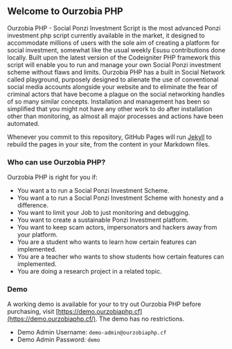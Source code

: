 ## Welcome to Ourzobia PHP

Ourzobia PHP - Social Ponzi Investment Script is the most advanced Ponzi investment php script currently available in the market, it designed to accommodate millions of users with the sole aim of creating a platform for social investment, somewhat like the usual weekly Esusu contributions done locally.
Built upon the latest version of the Codeigniter PHP framework this script will enable you to run and manage your own Social Ponzi investment scheme without flaws and limits. 
Ourzobia PHP has a built in Social Network called playground, purposely designed to alienate the use of conventional social media accounts alongside your website and to eliminate the fear of criminal actors that have become a plague on the social networking handles of so many similar concepts.
Installation and management has been so simplified that you might not have any other work to do after installation other than monitoring, as almost all major processes and actions have been automated. 

Whenever you commit to this repository, GitHub Pages will run [Jekyll](https://jekyllrb.com/) to rebuild the pages in your site, from the content in your Markdown files.

### Who can use Ourzobia PHP?

Ourzobia PHP is right for you if:

-  You want a to run a Social Ponzi Investment Scheme.
-  You want a to run a Social Ponzi Investment Scheme with honesty and a difference.
-  You want to limit your Job to just monitoring and debugging.
-  You want to create a sustainable Ponzi Investment platform.
-  You want to keep scam actors, impersonators and hackers away from your platform.
-  You are a student who wants to learn how certain features can implemented.
-  You are a teacher who wants to show students how certain features can implemented.
-  You are doing a research project in a related topic.

### Demo 

A working demo is available for your to try out Ourzobia PHP before purchasing, visit [https://demo.ourzobiaphp.cf](https://demo.ourzobiaphp.cf/). The demo has no restrictions.

- Demo Admin Username: `demo-admin@ourzobiaphp.cf`
- Demo Admin Password: `demo`
